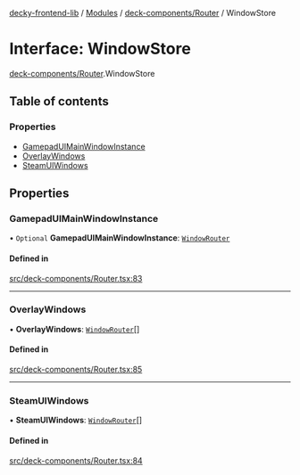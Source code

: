 [decky-frontend-lib](../README.md) / [Modules](../modules.md) / [deck-components/Router](../modules/deck_components_Router.md) / WindowStore

# Interface: WindowStore

[deck-components/Router](../modules/deck_components_Router.md).WindowStore

## Table of contents

### Properties

- [GamepadUIMainWindowInstance](deck_components_Router.WindowStore.md#gamepaduimainwindowinstance)
- [OverlayWindows](deck_components_Router.WindowStore.md#overlaywindows)
- [SteamUIWindows](deck_components_Router.WindowStore.md#steamuiwindows)

## Properties

### GamepadUIMainWindowInstance

• `Optional` **GamepadUIMainWindowInstance**: [`WindowRouter`](deck_components_Router.WindowRouter.md)

#### Defined in

[src/deck-components/Router.tsx:83](https://github.com/SteamDeckHomebrew/decky-frontend-lib/blob/aac2d52/src/deck-components/Router.tsx#L83)

___

### OverlayWindows

• **OverlayWindows**: [`WindowRouter`](deck_components_Router.WindowRouter.md)[]

#### Defined in

[src/deck-components/Router.tsx:85](https://github.com/SteamDeckHomebrew/decky-frontend-lib/blob/aac2d52/src/deck-components/Router.tsx#L85)

___

### SteamUIWindows

• **SteamUIWindows**: [`WindowRouter`](deck_components_Router.WindowRouter.md)[]

#### Defined in

[src/deck-components/Router.tsx:84](https://github.com/SteamDeckHomebrew/decky-frontend-lib/blob/aac2d52/src/deck-components/Router.tsx#L84)
